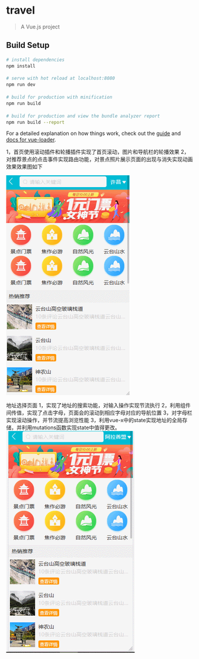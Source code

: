 # travel

> A Vue.js project

## Build Setup

``` bash
# install dependencies
npm install

# serve with hot reload at localhost:8080
npm run dev

# build for production with minification
npm run build

# build for production and view the bundle analyzer report
npm run build --report
```

For a detailed explanation on how things work, check out the [guide](http://vuejs-templates.github.io/webpack/) and [docs for vue-loader](http://vuejs.github.io/vue-loader).

1，首页使用滚动插件和轮播插件实现了首页滚动，图片和导航栏的轮播效果
2，对推荐景点的点击事件实现路由功能，对景点照片展示页面的出现与消失实现动画效果效果图如下

![点击查看动态效果](https://github.com/XiaoQueXinggg/travel.com/blob/master/src/assets/img/GIF.gif)

地址选择页面
  1，实现了地址的搜索功能，对输入操作实现节流执行
  2，利用组件间传值，实现了点击字母，页面会的滚动到相应字母对应的导航位置
  3，对字母栏实现滚动操作，并节流提高浏览性能
  3，利用vue-x中的state实现地址的全局存储，并利用mutations函数实现state中值得更改。
 ![点击查看动态效果](https://github.com/XiaoQueXinggg/travel.com/blob/master/src/assets/img/search.gif)
